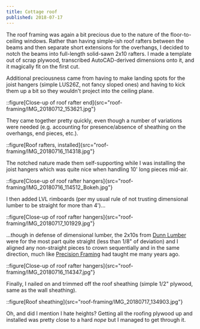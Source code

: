```yaml
---
title: Cottage roof
published: 2018-07-17
---
```


The roof framing was again a bit precious due to the nature of the floor-to-ceiling windows. Rather than having simple-ish roof rafters between the beams and then separate short extensions for the overhangs, I decided to notch the beams into full-length solid-sawn 2x10 rafters.
I made a template out of scrap plywood, transcribed AutoCAD-derived dimensions onto it, and it magically fit on the first cut.

Additional preciousness came from having to make landing spots for the joist hangers (simple LUS26Z, not fancy sloped ones) and having to kick them up a bit so they wouldn't project into the ceiling plane.

::figure[Close-up of roof rafter end]{src="roof-framing/IMG_20180712_153621.jpg"}

They came together pretty quickly, even though a number of variations were needed (e.g. accounting for presence/absence of sheathing on the overhangs, end pieces, etc.).

::figure[Roof rafters, installed]{src="roof-framing/IMG_20180716_114318.jpg"}

The notched nature made them self-supporting while I was installing the joist hangers which was quite nice when handling 10' long pieces mid-air.

::figure[Close-up of roof rafter hangers]{src="roof-framing/IMG_20180716_114512_Bokeh.jpg"}

I then added LVL rimboards (per my usual rule of not trusting dimensional lumber to be straight for more than 4')...

::figure[Close-up of roof rafter hangers]{src="roof-framing/IMG_20180717_101929.jpg"}

...though in defense of dimensional lumber, the 2x10s from [Dunn Lumber](https://www.dunnlumber.com/) were for the most part quite straight (less than 1/8" of deviation) and I aligned any non-straight pieces to crown sequentially and in the same direction, much like [Precision Framing](https://www.tauntonstore.com/carpentry/precision-framing-mike-guertin-070570.html) had taught me many years ago.

::figure[Close-up of roof rafter hangers]{src="roof-framing/IMG_20180716_114347.jpg"}

Finally, I nailed on and trimmed off the roof sheathing (simple 1/2" plywood, same as the wall sheathing).

::figure[Roof sheathing]{src="roof-framing/IMG_20180717_134903.jpg"}

Oh, and did I mention I hate heights? Getting all the roofing plywood up and installed was pretty close to a hard _nope_ but I managed to get through it.
